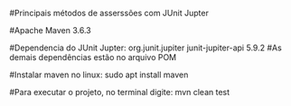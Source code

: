 #Principais métodos de asserssões com JUnit Jupter

#Apache Maven 3.6.3

#Dependencia do JUnit Jupter:
<dependency>
<groupId>org.junit.jupiter</groupId>
<artifactId>junit-jupiter-api</artifactId>
<version>5.9.2</version>
</dependency>
#As demais dependências estão no arquivo POM

#Instalar maven no linux:
sudo apt install maven
			
#Para executar o projeto, no terminal digite: 
mvn clean test


			
